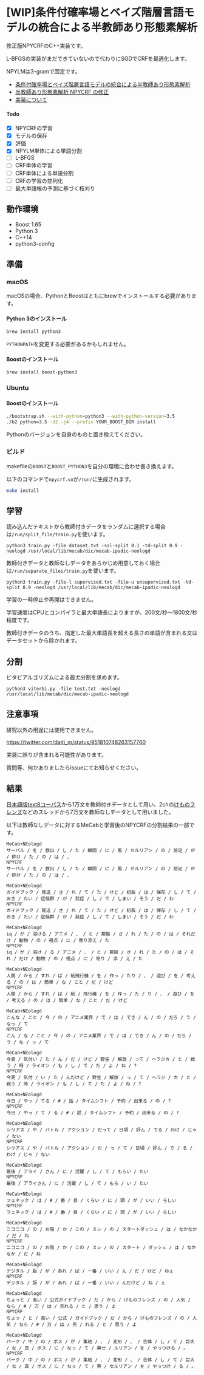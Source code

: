 # [WIP]条件付確率場とベイズ階層言語モデルの統合による半教師あり形態素解析

修正版NPYCRFのC++実装です。

L-BFGSの実装がまだできていないので代わりにSGDでCRFを最適化します。

NPYLMは3-gramで固定です。

- [条件付確率場とベイズ階層言語モデルの統合による半教師あり形態素解析](http://chasen.org/~daiti-m/paper/nlp2011semiseg.pdf)
- [半教師あり形態素解析 NPYCRF の修正](http://www.anlp.jp/proceedings/annual_meeting/2016/pdf_dir/D6-3.pdf)
- [実装について](http://musyoku.github.io/2017/12/19/npycrf/)

#### Todo

- [x] NPYCRFの学習
- [x] モデルの保存
- [x] 評価
- [x] NPYLM単体による単語分割
- [ ] L-BFGS
- [ ] CRF単体の学習
- [ ] CRF単体による単語分割
- [ ] CRFの学習の並列化
- [ ] 最大単語帳の予測に基づく枝刈り

## 動作環境

- Boost 1.65
- Python 3
- C++14
- python3-config

## 準備

### macOS

macOSの場合、PythonとBoostはともにbrewでインストールする必要があります。

#### Python 3のインストール

```bash
brew install python3
```

`PYTHONPATH`を変更する必要があるかもしれません。

#### Boostのインストール

```bash
brew install boost-python3
```

### Ubuntu

#### Boostのインストール

```bash
./bootstrap.sh --with-python=python3 --with-python-version=3.5
./b2 python=3.5 -d2 -j4 --prefix YOUR_BOOST_DIR install
```

Pythonのバージョンを自身のものと置き換えてください。

### ビルド

makefileの`BOOST`と`BOOST_PYTHON3`を自分の環境に合わせ書き換えます。

以下のコマンドで`npycrf.so`が`/run/`に生成されます。

```bash
make install
```

## 学習

読み込んだテキストから教師付きデータをランダムに選択する場合は`/run/split_file/train.py`を使います。

```
python3 train.py -file dataset.txt -ssl-split 0.1 -td-split 0.9 -neologd /usr/local/lib/mecab/dic/mecab-ipadic-neologd
```

教師付きデータと教師なしデータをあらかじめ用意しておく場合は`/run/separate_files/train.py`を使います。

```
python3 train.py -file-l supervised.txt -file-u unsupervised.txt -td-split 0.9 -neologd /usr/local/lib/mecab/dic/mecab-ipadic-neologd
```

学習の一時停止や再開はできません。

学習速度はCPUとコンパイラと最大単語長によりますが、200文/秒〜1800文/秒程度です。

教師付きデータのうち、指定した最大単語長を超える長さの単語が含まれる文はデータセットから除かれます。

## 分割

ビタビアルゴリズムによる最尤分割を求めます。

```
python3 viterbi.py -file test.txt -neologd /usr/local/lib/mecab/dic/mecab-ipadic-neologd
```

## 注意事項

研究以外の用途には使用できません。

https://twitter.com/daiti_m/status/851810748263157760

実装に誤りが含まれる可能性があります。

質問等、何かありましたらissueにてお知らせください。

## 結果

[日本語版text8コーパス](http://hironsan.hatenablog.com/entry/japanese-text8-corpus)から1万文を教師付きデータとして用い、2chの[けものフレンズ](https://shiba.5ch.net/test/read.cgi/anime/1490363261)などのスレッドから7万文を教師なしデータとして用いました。

以下は教師なしデータに対するMeCabと学習後のNPYCRFの分割結果の一部です。

```
MeCab+NEologd
サーバル / を / 救出 / し / た / 瞬間 / に / 黒 / セルリアン / の / 前足 / が / 砕け / た / の / は / 、
NPYCRF
サーバル / を / 救出 / し / た / 瞬間 / に / 黒 / セルリアン / の / 前足 / が / 砕け / た / の / は / 、

MeCab+NEologd
ガイドブック / 発送 / さ / れ / て / た / けど / 初版 / は / 保存 / し / て / おき / たい / 症候群 / が / 発症 / し / て / しまい / そう / だ / わ
NPYCRF
ガイドブック / 発送 / さ / れ / て / た / けど / 初版 / は / 保存 / し / て / おき / たい / 症候群 / が / 発症 / し / て / しまい / そう / だ / わ

MeCab+NEologd
iq / が / 溶ける / アニメ / 、 / と / 揶揄 / さ / れ / た / の / は / それだけ / 動物 / の / 視点 / に / 寄り添え / た
NPYCRF
iq / が / 溶け / る / アニメ / 、 / と / 揶揄 / さ / れ / た / の / は / それ / だけ / 動物 / の / 視点 / に / 寄り / 添 / え / た

MeCab+NEologd
人間 / から / すれ / ば / 紙飛行機 / を / 作っ / たり / 、 / 遊び / を / 考える / の / は / 簡単 / な / こと / だ / けど
NPYCRF
人間 / から / すれ / ば / 紙 / 飛行機 / を / 作っ / た / り / 、 / 遊び / を / 考える / の / は / 簡単 / な / こと / だ / けど

MeCab+NEologd
こんな / こと / 今 / の / アニメ業界 / で / は / でき / ん / の / だろ / う / なっ / て
NPYCRF
こん / な / こと / 今 / の / アニメ業界 / で / は / でき / ん / の / だろ / う / な / っ / て

MeCab+NEologd
今更 / 気付い / た / ん / だ / けど / 野生 / 解放 / って / ヘラジカ / と / 戦う / 時 / ライオン / も / し / て / た / よ / ね / ?
NPYCRF
今更 / 気付 / い / た / んだけど / 野生 / 解放 / っ / て / ヘラジ / カ / と / 戦う / 時 / ライオン / も / し / て / た / よ / ね / ?

MeCab+NEologd
今日 / やっ / てる / # / 話 / タイムシフト / 予約 / 出来る / の / ?
NPYCRF
今日 / やっ / て / る / # / 話 / タイムシフト / 予約 / 出来る / の / ?

MeCab+NEologd
シリアス / や / バトル / アクション / だって / 日頃 / 好ん / でる / わけ / じゃ / ない
NPYCRF
シリアス / や / バトル / アクション / だ / っ / て / 日頃 / 好ん / で / る / わけ / じゃ / ない

MeCab+NEologd
最後 / アライ / さん / に / 活躍 / し / て / もらい / たい
NPYCRF
最後 / アライさん / に / 活躍 / し / て / もら / い / たい

MeCab+NEologd
フェネック / は / # / 番 / 目 / くらい / に / 頭 / が / いい / らしい
NPYCRF
フェネック / は / # / 番 / 目 / くらい / に / 頭 / が / いい / らしい

MeCab+NEologd
ニコニコ / の / お陰 / か / この / スレ / の / スタートダッシュ / は / なかなか / だ / ね
NPYCRF
ニコニコ / の / お陰 / か / この / スレ / の / スタート / ダッシュ / は / なかなか / だ / ね

MeCab+NEologd
デジタル / 版 / が / あれ / ば / 一番 / いい / ん / だ / けど / ねぇ
NPYCRF
デジタル / 版 / が / あれ / ば / 一番 / いい / んだけど / ね / ぇ

MeCab+NEologd
ちょっと / 高い / 公式ガイドブック / だ / から / けものフレンズ / の / 人気 / なら / # / 万 / は / 売れる / と / 思う / よ
NPYCRF
ちょっ / と / 高い / 公式 / ガイドブック / だ / から / けものフレンズ / の / 人気 / なら / # / 万 / は / 売 / れる / と / 思う / よ

MeCab+NEologd
パーク / 中 / の / ボス / が / 集結 / 、 / 変形 / 、 / 合体 / し / て / 巨大 / な / 真 / ボス / に / なっ / て / 黒セ / ルリアン / を / やっつける / 。
NPYCRF
パーク / 中 / の / ボス / が / 集結 / 、 / 変形 / 、 / 合体 / し / て / 巨大 / な / 真 / ボス / に / なっ / て / 黒 / セルリアン / を / やっつけ / る / 。
```